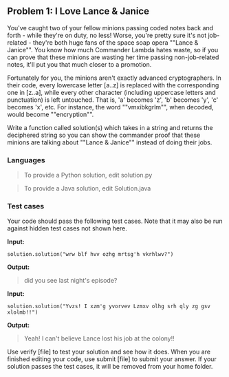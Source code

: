 ## Problem 1: I Love Lance & Janice

You've caught two of your fellow minions passing coded notes back and forth - while they're on duty, no less! Worse, you're pretty sure it's not job-related - they're both huge fans of the space soap opera ""Lance & Janice"". You know how much Commander Lambda hates waste, so if you can prove that these minions are wasting her time passing non-job-related notes, it'll put you that much closer to a promotion. 

Fortunately for you, the minions aren't exactly advanced cryptographers. In their code, every lowercase letter [a..z] is replaced with the corresponding one in [z..a], while every other character (including uppercase letters and punctuation) is left untouched.  That is, 'a' becomes 'z', 'b' becomes 'y', 'c' becomes 'x', etc.  For instance, the word ""vmxibkgrlm"", when decoded, would become ""encryption"".

Write a function called solution(s) which takes in a string and returns the deciphered string so you can show the commander proof that these minions are talking about ""Lance & Janice"" instead of doing their jobs.

### Languages

>To provide a Python solution, edit solution.py

>To provide a Java solution, edit Solution.java

### Test cases

Your code should pass the following test cases.
Note that it may also be run against hidden test cases not shown here.

**Input:**

```solution.solution("wrw blf hvv ozhg mrtsg'h vkrhlwv?")```

**Output:**

 >   did you see last night's episode?

**Input:**

```solution.solution("Yvzs! I xzm'g yvorvev Lzmxv olhg srh qly zg gsv xlolmb!!")```

**Output:**

>    Yeah! I can't believe Lance lost his job at the colony!!

Use verify [file] to test your solution and see how it does. When you are finished editing your code, use submit [file] to submit your answer. If your solution passes the test cases, it will be removed from your home folder.
